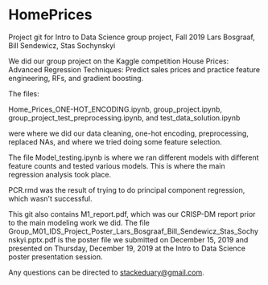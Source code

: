 # HomePrices

Project git for Intro to Data Science group project, Fall 2019
Lars Bosgraaf, Bill Sendewicz, Stas Sochynskyi

We did our group project on the Kaggle competition House Prices: Advanced Regression Techniques: Predict sales prices and practice feature engineering, RFs, and gradient boosting. 

The files:

Home_Prices_ONE-HOT_ENCODING.ipynb, 
group_project.ipynb, 
group_project_test_preprocessing.ipynb, and
test_data_solution.ipynb

were where we did our data cleaning, one-hot encoding, preprocessing, replaced NAs, and where we tried doing some feature selection.

The file Model_testing.ipynb is where we ran different models with different feature counts and tested various models. This is where the main regression analysis took place.

PCR.rmd was the result of trying to do principal component regression, which wasn't successful.

This git also contains M1_report.pdf, which was our CRISP-DM report prior to the main modeling work we did. The file Group_M01_IDS_Project_Poster_Lars_Bosgraaf_Bill_Sendewicz_Stas_Sochynskyi.pptx.pdf is the poster file we submitted on December 15, 2019 and presented on Thursday, December 19, 2019 at the Intro to Data Science poster presentation session.

Any questions can be directed to stackeduary@gmail.com.

